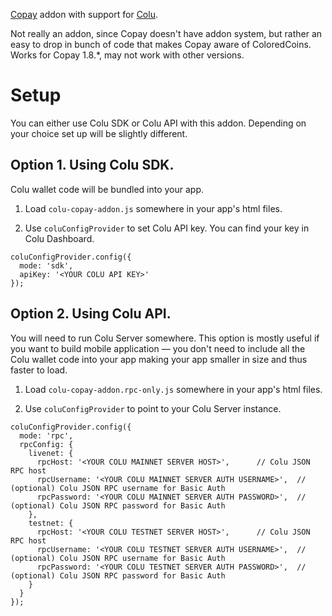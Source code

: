 [Copay](https://github.com/bitpay/copay) addon with support for [Colu](http://colu.co).

Not really an addon, since Copay doesn't have addon system, but rather an easy to drop in
bunch of code that makes Copay aware of ColoredCoins. Works for Copay 1.8.*,
may not work with other versions.

# Setup

You can either use Colu SDK or Colu API with this addon. Depending on your choice set up will be slightly different.

## Option 1. Using Colu SDK.

Colu wallet code will be bundled into your app.

1. Load ``colu-copay-addon.js`` somewhere in your app's html files.

2. Use ``coluConfigProvider`` to set Colu API key. You can find your key in Colu Dashboard.

````
coluConfigProvider.config({
  mode: 'sdk',
  apiKey: '<YOUR COLU API KEY>'
});
````

## Option 2. Using Colu API.

You will need to run Colu Server somewhere. This option is mostly useful if you want to build mobile application — you don't need to include all the Colu wallet code into your app making your app smaller in size and thus faster to load.

1. Load ``colu-copay-addon.rpc-only.js`` somewhere in your app's html files.

2. Use ``coluConfigProvider`` to point to your Colu Server instance.

````
coluConfigProvider.config({
  mode: 'rpc',
  rpcConfig: {
    livenet: {
      rpcHost: '<YOUR COLU MAINNET SERVER HOST>',      // Colu JSON RPC host
      rpcUsername: '<YOUR COLU MAINNET SERVER AUTH USERNAME>',  // (optional) Colu JSON RPC username for Basic Auth
      rpcPassword: '<YOUR COLU MAINNET SERVER AUTH PASSWORD>',  // (optional) Colu JSON RPC password for Basic Auth
    },
    testnet: {
      rpcHost: '<YOUR COLU TESTNET SERVER HOST>',      // Colu JSON RPC host
      rpcUsername: '<YOUR COLU TESTNET SERVER AUTH USERNAME>',  // (optional) Colu JSON RPC username for Basic Auth
      rpcPassword: '<YOUR COLU TESTNET SERVER AUTH PASSWORD>',  // (optional) Colu JSON RPC password for Basic Auth
    }
  }
});
````

